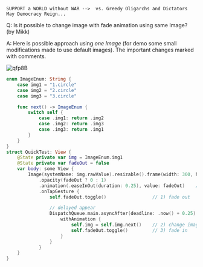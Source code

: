 ```
SUPPORT a WORLD without WAR -->  vs. Greedy Oligarchs and Dictators
May Democracy Reign... 
```

Q: Is it possible to change image with fade animation using same Image? (by Mikk)

A: Here is possible approach using *one Image* (for demo some small modifications made to use default images). The important changes marked with comments.

![qfp8B](https://user-images.githubusercontent.com/62171579/169296001-8856bd9d-36be-4d2f-bab5-1863653978b9.gif)

```swift
enum ImageEnum: String {
    case img1 = "1.circle"
    case img2 = "2.circle"
    case img3 = "3.circle"

    func next() -> ImageEnum {
        switch self {
            case .img1: return .img2
            case .img2: return .img3
            case .img3: return .img1
        }
    }
}
struct QuickTest: View {
    @State private var img = ImageEnum.img1
    @State private var fadeOut = false
    var body: some View {
        Image(systemName: img.rawValue).resizable().frame(width: 300, height: 300)
            .opacity(fadeOut ? 0 : 1)
            .animation(.easeInOut(duration: 0.25), value: fadeOut)    // animatable fade in/out
            .onTapGesture {
                self.fadeOut.toggle()                 // 1) fade out

                // delayed appear
                DispatchQueue.main.asyncAfter(deadline: .now() + 0.25) {
                    withAnimation {
                        self.img = self.img.next()    // 2) change image
                        self.fadeOut.toggle()         // 3) fade in
                    }
                }
            }
    }
}
```
